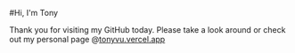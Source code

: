 #Hi, I'm Tony 

Thank you for visiting my GitHub today. Please take a look around or check out my personal page @[tonyvu.vercel.app](https://tonyvu.vercel.app)
